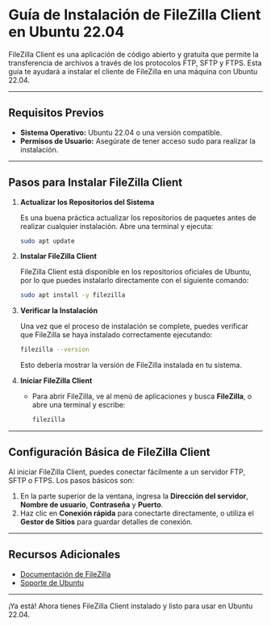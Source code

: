 
# Guía de Instalación de FileZilla Client en Ubuntu 22.04

FileZilla Client es una aplicación de código abierto y gratuita que permite la transferencia de archivos a través de los protocolos FTP, SFTP y FTPS. Esta guía te ayudará a instalar el cliente de FileZilla en una máquina con Ubuntu 22.04.

---

## Requisitos Previos

- **Sistema Operativo:** Ubuntu 22.04 o una versión compatible.
- **Permisos de Usuario:** Asegúrate de tener acceso sudo para realizar la instalación.

---

## Pasos para Instalar FileZilla Client

1. **Actualizar los Repositorios del Sistema**

   Es una buena práctica actualizar los repositorios de paquetes antes de realizar cualquier instalación. Abre una terminal y ejecuta:

   ```bash
   sudo apt update
   ```

2. **Instalar FileZilla Client**

   FileZilla Client está disponible en los repositorios oficiales de Ubuntu, por lo que puedes instalarlo directamente con el siguiente comando:

   ```bash
   sudo apt install -y filezilla
   ```

3. **Verificar la Instalación**

   Una vez que el proceso de instalación se complete, puedes verificar que FileZilla se haya instalado correctamente ejecutando:

   ```bash
   filezilla --version
   ```

   Esto debería mostrar la versión de FileZilla instalada en tu sistema.

4. **Iniciar FileZilla Client**

   - Para abrir FileZilla, ve al menú de aplicaciones y busca **FileZilla**, o abre una terminal y escribe:

     ```bash
     filezilla
     ```

---

## Configuración Básica de FileZilla Client

Al iniciar FileZilla Client, puedes conectar fácilmente a un servidor FTP, SFTP o FTPS. Los pasos básicos son:

1. En la parte superior de la ventana, ingresa la **Dirección del servidor**, **Nombre de usuario**, **Contraseña** y **Puerto**.
2. Haz clic en **Conexión rápida** para conectarte directamente, o utiliza el **Gestor de Sitios** para guardar detalles de conexión.

---

## Recursos Adicionales

- [Documentación de FileZilla](https://wiki.filezilla-project.org/Documentation)
- [Soporte de Ubuntu](https://help.ubuntu.com/)

---

¡Ya está! Ahora tienes FileZilla Client instalado y listo para usar en Ubuntu 22.04.
